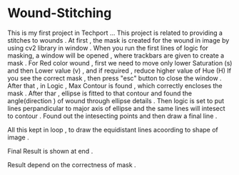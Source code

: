 # Wound-Stitching
This is my first project in Techport ... 
This project is related to providing a stitches to wounds .
At first , the mask is created for the wound in image by using cv2 library in window .
When you run the first lines of logic for masking, a window will be opened , where trackbars are given to create a mask .
For Red color wound , first we need to move only lower Saturation (s) and then Lower value (v) , and if required , reduce higher value of Hue (H)
If you see the correct mask , then press "esc" button to close the window .
After that , in Logic , Max Contour is found , which correctly encloses the mask .
After thar , ellipse is fitted to that contour and found the angle(direction ) of wound through ellipse details .
Then logic is set to put lines perpandicular to major axis of ellipse and the same lines will intesect to contour .
Found out the intesecting points and then draw a final line .

All this kept in loop , to draw the equidistant lines acoording to shape of image .

Final Result is shown at end .

Result depend on the correctness of mask .
